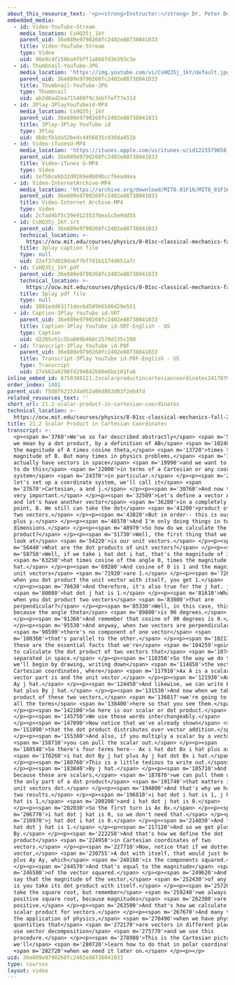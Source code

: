```yaml
---
about_this_resource_text: '<p><strong>Instructor:</strong> Dr. Peter Dourmashkin</p>'
embedded_media:
  - id: Video-YouTube-Stream
    media_location: CsHQ35j_1kY
    parent_uid: 36e889e9790260fc2402e88738041033
    title: Video-YouTube-Stream
    type: Video
    uid: 98e9c4f150ba4fbff1a868fd3e393c3e
  - id: Thumbnail-YouTube-JPG
    media_location: 'https://img.youtube.com/vi/CsHQ35j_1kY/default.jpg'
    parent_uid: 36e889e9790260fc2402e88738041033
    title: Thumbnail-YouTube-JPG
    type: Thumbnail
    uid: ab2d8ad2ea715460f9c3ebffef77e31d
  - id: 3Play-3PlayYouTubeid-MP4
    media_location: CsHQ35j_1kY
    parent_uid: 36e889e9790260fc2402e88738041033
    title: 3Play-3Play YouTube id
    type: 3Play
    uid: db8cfb1da52bedc4456035cd36da451b
  - id: Video-iTunesU-MP4
    media_location: 'https://itunes.apple.com/us/itunes-u/id1223579658'
    parent_uid: 36e889e9790260fc2402e88738041033
    title: Video-iTunes U-MP4
    type: Video
    uid: 1ef56cebb32d0269e0b09bccf6ead4ea
  - id: Video-InternetArchive-MP4
    media_location: 'https://archive.org/download/MIT8.01F16/MIT8_01F16_L21v02_360p.mp4'
    parent_uid: 36e889e9790260fc2402e88738041033
    title: Video-Internet Archive-MP4
    type: Video
    uid: 2cfad4bf5c39e9123537bea1c5e9dd55
  - id: CsHQ35j_1kY.srt
    parent_uid: 36e889e9790260fc2402e88738041033
    technical_location: >-
      https://ocw.mit.edu/courses/physics/8-01sc-classical-mechanics-fall-2016/week-7-kinetic-energy-and-work/21.2-scalar-product-in-cartesian-coordinates/21.2-scalar-product-in-cartesian-coordinates/CsHQ35j_1kY.srt
    title: 3play caption file
    type: null
    uid: 22ef37d020dabf7bf7d1b1174d651a7c
  - id: CsHQ35j_1kY.pdf
    parent_uid: 36e889e9790260fc2402e88738041033
    technical_location: >-
      https://ocw.mit.edu/courses/physics/8-01sc-classical-mechanics-fall-2016/week-7-kinetic-energy-and-work/21.2-scalar-product-in-cartesian-coordinates/21.2-scalar-product-in-cartesian-coordinates/CsHQ35j_1kY.pdf
    title: 3play pdf file
    type: null
    uid: 3891edd63171dec6d589b6586d29e551
  - id: Caption-3Play YouTube id-SRT
    parent_uid: 36e889e9790260fc2402e88738041033
    title: Caption-3Play YouTube id-SRT-English - US
    type: Caption
    uid: d2205c61c5ba009b468c2579d135c198
  - id: Transcript-3Play YouTube id-PDF
    parent_uid: 36e889e9790260fc2402e88738041033
    title: Transcript-3Play YouTube id-PDF-English - US
    type: Transcript
    uid: 27eb62a8298fd294842b60e6be101fa6
inline_embed_id: 8750388121.2scalarproductincartesiancoordinates24178794
order_index: 1401
parent_uid: f5d8f62152da952a86d883d83f2eb4fd
related_resources_text: ''
short_url: 21.2-scalar-product-in-cartesian-coordinates
technical_location: >-
  https://ocw.mit.edu/courses/physics/8-01sc-classical-mechanics-fall-2016/week-7-kinetic-energy-and-work/21.2-scalar-product-in-cartesian-coordinates/21.2-scalar-product-in-cartesian-coordinates
title: 21.2 Scalar Product in Cartesian Coordinates
transcript: >-
  <p><span m='3760'>We've so far described abstractly</span> <span m='5650'>what
  we mean by a dot product, by a definition of AB</span> <span m='10240'>equals
  the magnitude of A times cosine theta,</span> <span m='13720'>times the
  magnitude of B. But many times in physics problems,</span> <span m='17200'>we
  actually have vectors in space</span> <span m='19990'>and we want to see how
  to do this</span> <span m='22000'>in terms of a Cartesian or any coordinate
  system</span> <span m='24370'>in particular.</span> </p><p><span m='25570'>So
  let's set up a coordinate system, we'll call it</span> <span
  m='27670'>Cartesian, a and j.</span> </p><p><span m='30760'>And now this is
  very important.</span> </p><p><span m='32509'>Let's define a vector A here,
  and let's have another vector</span> <span m='36280'>in a completely different
  point, B. We still can take the dot</span> <span m='41200'>product of these
  two vectors.</span> </p><p><span m='43820'>But in order-- this is our plus x,
  plus y.</span> </p><p><span m='46570'>And I'm only doing things in two
  dimensions.</span> </p><p><span m='48970'>So how do we calculate the dot
  product?</span> </p><p><span m='51730'>Well, the first thing that we want to
  look at</span> <span m='54220'>is our unit vectors.</span> </p><p><span
  m='56440'>What are the dot products of unit vectors?</span> </p><p><span
  m='58750'>Well, if we take i hat dot i hat, that's the magnitude of i</span>
  <span m='63250'>hat times cosine of the angle 0, times the magnitude of i
  hat.</span> </p><p><span m='69280'>And cosine of 0 is 1 and the magnitude of
  unit vectors</span> <span m='71920'>are 1.</span> </p><p><span m='72640'>So
  when you dot product the unit vector with itself, you get 1.</span>
  </p><p><span m='76630'>And therefore, it's also true for the j hat. j</span>
  <span m='80080'>hat dot j hat is 1.</span> </p><p><span m='81610'>What happens
  when you dot product two vectors</span> <span m='83800'>that are
  perpendicular?</span> </p><p><span m='85330'>Well, in this case, this is 0
  because the angle theta</span> <span m='89800'>is 90 degrees.</span>
  </p><p><span m='91360'>And remember that cosine of 90 degrees is 0.</span>
  </p><p><span m='95530'>And anyway, when two vectors are perpendicular,</span>
  <span m='98590'>there's no component of one vector</span> <span
  m='100360'>that's parallel to the other.</span> </p><p><span m='102170'>So
  these are the essential facts that we're</span> <span m='104259'>going to need
  to calculate the dot product of two vectors that</span> <span m='107440'>are
  separated in space.</span> </p><p><span m='110350'>So the way we do that is
  we'll begin by drawing, writing down</span> <span m='114850'>the vectors in
  Cartesian coordinates, where</span> <span m='117910'>Ax A is a scalar and the
  vector part is and the unit vector.</span> </p><p><span m='121930'>And we have
  Ay j hat.</span> </p><p><span m='124450'>And likewise, we can write B as Bx i
  hat plus By j hat.</span> </p><p><span m='131530'>And now when we take the dot
  product of these two vectors,</span> <span m='136817'>we're going to write out
  all the terms</span> <span m='138400'>here so that you see them.</span>
  </p><p><span m='142100'>So here is our scalar or dot product.</span>
  </p><p><span m='145750'>We use those words interchangeably.</span>
  </p><p><span m='147890'>Now notice that we've already shown</span> <span
  m='151090'>that the dot product distributes over vector addition.</span>
  </p><p><span m='155380'>And also, if you multiply a scalar by a vector,</span>
  <span m='158710'>you can pull the scalar out.</span> </p><p><span
  m='160540'>So there's four terms here-- Ax i hat dot Bx i hat plus ax</span>
  <span m='170260'>i hat dot By j hat plus Ay j hat dot Bx i hat.</span>
  </p><p><span m='180760'>This is a little tedious to write out.</span>
  </p><p><span m='183840'>By j hat.</span> </p><p><span m='185710'>And now
  because these are scalars,</span> <span m='187870'>we can pull them out and
  the only part of a dot product</span> <span m='191740'>that matters is how the
  unit vectors dot.</span> </p><p><span m='194800'>And that's why we have these
  two results.</span> </p><p><span m='196810'>i hat dot i hat is 1, j hat dot j
  hat is 1,</span> <span m='200200'>and i hat dot j hat is 0.</span>
  </p><p><span m='202030'>So the first turn is Ax Bx.</span> </p><p><span
  m='206770'>i hat dot j hat is 0, so we don't need that.</span> </p><p><span
  m='210970'>j hat dot i hat is 0.</span> </p><p><span m='214030'>And finally j
  hat dot j hat is 1.</span> </p><p><span m='217120'>And so we get plus Ay
  By.</span> </p><p><span m='222250'>And that's how we define the dot
  product</span> <span m='224950'>in Cartesian coordinates of two
  vectors.</span> </p><p><span m='227710'>Now, notice that if we dotted a
  vector,</span> <span m='230755'>A dot with itself, that would just be Ax Ax
  plus Ay Ay, which</span> <span m='240160'>is the components squared.</span>
  </p><p><span m='244570'>And that's equal to the magnitude</span> <span
  m='246580'>of the vector squared.</span> </p><p><span m='249620'>And so we can
  say that the magnitude of the vector,</span> <span m='252430'>of any vector,
  is you take its dot product with itself.</span> </p><p><span m='257200'>You
  take the square root, but remember</span> <span m='259240'>we always take the
  positive square root, because magnitudes</span> <span m='262300'>are
  positive.</span> </p><p><span m='263500'>And that's how we calculate the
  scalar product for vectors.</span> </p><p><span m='267670'>And many times in
  the application of physics,</span> <span m='270490'>when we have physical
  quantities that</span> <span m='272170'>are vectors in different places, we
  use vector decomposition</span> <span m='275770'>and we use this
  procedure.</span> </p><p><span m='278980'>This is the Cartesian picture,
  we'll</span> <span m='280720'>learn how to do that in polar coordinates</span>
  <span m='282720'>when we need it later on.</span> </p><p></p>
uid: 36e889e9790260fc2402e88738041033
type: courses
layout: video
---
```

